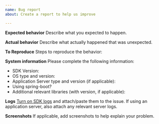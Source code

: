 ```yaml
---
name: Bug report
about: Create a report to help us improve

---
```


**Expected behavior**
Describe what you expected to happen.

**Actual behavior**
Describe what actually happened that was unexpected.

**To Reproduce**
Steps to reproduce the behavior:

**System information**
Please complete the following information:
 - SDK Version: 
 - OS type and version:
 - Application Server type and version (if applicable):
 - Using spring-boot?
 - Additional relevant libraries (with version, if applicable):

**Logs**
[Turn on SDK logs](https://docs.microsoft.com/en-us/azure/application-insights/app-insights-java-troubleshoot#debug-data-from-the-sdk) and attach/paste them to the issue. If using an application server, also attach any relevant server logs.

**Screenshots**
If applicable, add screenshots to help explain your problem.
